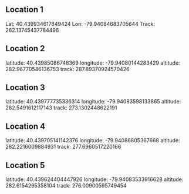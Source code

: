 ## Location 1
Lat: 40.439934617849424
Lon: -79.94084683705644
Track: 262.13745437784496

## Location 2
latitude: 40.43985086748369
longitude: -79.94080144283429
altitude: 282.96770546136753
track: 287.89370924570426

## Location 3
latitude: 40.439777735336314
longitude: -79.94083598133865
altitude: 282.5491612117143
track: 273.1302448622191

## Location 4
latitude: 40.439705141142376
longitude: -79.94086805367668
altitude: 282.2216009884931
track: 277.6960517220166

## Location 5
latitude: 40.439624404447926
longitude: -79.94083533916628
altitude: 282.6154295358104
track: 276.00900595749454
